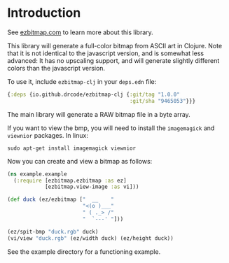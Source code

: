 # Introduction

See [ezbitmap.com](https://ezbitmap.com) to learn more about this library.

This library will generate a full-color bitmap from ASCII art in Clojure. Note that it is not identical to the javascript version, and is somewhat less advanced: It has no upscaling support, and will generate slightly different colors than the javascript version.

To use it, include `ezbitmap-clj` in your `deps.edn` file:

```clojure
{:deps {io.github.drcode/ezbitmap-clj {:git/tag "1.0.0"
                                       :git/sha "9465053"}}}
```

The main library will generate a RAW bitmap file in a byte array.

If you want to view the bmp, you will need to install the `imagemagick` and `viewnior` packages. In linux:

```
sudo apt-get install imagemagick viewnior
```

Now you can create and view a bitmap as follows:

```clojure
(ns example.example
  (:require [ezbitmap.ezbitmap :as ez]
            [ezbitmap.view-image :as vi]))

(def duck (ez/ezbitmap ["  __    "
                        "<(o )___"
                        " ( ._> /"
                        "  `---' "]))

(ez/spit-bmp "duck.rgb" duck)
(vi/view "duck.rgb" (ez/width duck) (ez/height duck))
```

See the example directory for a functioning example.
